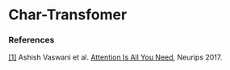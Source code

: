 # Char-Transfomer

### References

<a id="1">[[1]](https://proceedings.neurips.cc/paper_files/paper/2017/file/3f5ee243547dee91fbd053c1c4a845aa-Paper.pdf)</a> Ashish Vaswani et al. [Attention Is All You Need](https://proceedings.neurips.cc/paper_files/paper/2017/file/3f5ee243547dee91fbd053c1c4a845aa-Paper.pdf), Neurips 2017.
